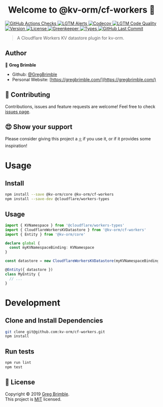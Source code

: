 <h1 align="center">Welcome to @kv-orm/cf-workers 👋</h1>
<p>
  <a href="https://github.com/kv-orm/cf-workers/actions" target="_blank">
    <img alt="GitHub Actions Checks" src="https://github.com/kv-orm/cf-workers/workflows/Test/badge.svg">
  </a>
  <a href="https://lgtm.com/projects/g/kv-orm/cf-workers/alerts/" target="_blank">
    <img alt="LGTM Alerts" src="https://img.shields.io/lgtm/alerts/g/kv-orm/cf-workers.svg?logo=lgtm">
  </a>
  <a href="" target="_blank">
    <img alt="Codecov" src="https://codecov.io/gh/kv-orm/cf-workers/branch/master/graph/badge.svg">
  </a>
  <a href="https://lgtm.com/projects/g/kv-orm/cf-workers/context:javascript" target="_blank">
    <img alt="LGTM Code Quality" src="https://img.shields.io/lgtm/grade/javascript/g/kv-orm/cf-workers.svg?logo=lgtm">
  </a>
  <a href="https://github.com/kv-orm/cf-workers/packages" target="_blank">
    <img alt="Version" src="https://img.shields.io/github/package-json/v/kv-orm/cf-workers" />
  </a>
  <a href="https://github.com/kv-orm/cf-workers/blob/master/LICENSE" target="_blank">
    <img alt="License" src="https://img.shields.io/github/license/kv-orm/cf-workers" />
  </a>
  <a href="https://greenkeeper.io" target="_blank">
    <img alt="Greenkeeper" src="https://badges.greenkeeper.io/kv-orm/cf-workers.svg">
  </a>
  <a href="https://www.typescriptlang.org/" target="_blank">
    <img alt="Types" src="https://img.shields.io/npm/types/kv-orm.svg">
  </a>
  <a href="https://github.com/kv-orm/cf-workers" target="_blank">
    <img alt="GitHub Last Commit" src="https://img.shields.io/github/last-commit/kv-orm/cf-workers.svg?logo=github" />
  </a>
</p>

> A Cloudflare Workers KV datastore plugin for kv-orm.

## Author

👤 **Greg Brimble**

- Github: [@GregBrimble](https://github.com/GregBrimble)
- Personal Website: [https://gregbrimble.com/](https://gregbrimble.com/)

## 🤝 Contributing

Contributions, issues and feature requests are welcome! Feel free to check [issues page](https://github.com/kv-orm/cf-workers/issues).

## 😍 Show your support

Please consider giving this project a <a href="https://github.com/kv-orm/cf-workers/stargazers" target="_blank" title="Thank you!">⭐️</a> if you use it, or if it provides some inspiration!

# Usage

## Install

```sh
npm install --save @kv-orm/core @kv-orm/cf-workers
npm install --save-dev @cloudflare/workers-types
```

## Usage

```typescript
import { KVNamespace } from '@cloudflare/workers-types'
import { CloudflareWorkersKVDatastore } from '@kv-orm/cf-workers'
import { Entity } from '@kv-orm/core'

declare global {
  const myKVNamespaceBinding: KVNamespace
}

const datastore = new CloudflareWorkersKVDatastore(myKVNamespaceBinding)

@Entity({ datastore })
class MyEntity {
  // ...
}
```

# Development

## Clone and Install Dependencies

```sh
git clone git@github.com:kv-orm/cf-workers.git
npm install
```

## Run tests

```sh
npm run lint
npm test
```

## 📝 License

Copyright © 2019 [Greg Brimble](https://github.com/GregBrimble).<br />
This project is [MIT](https://github.com/kv-orm/cf-workers/blob/master/LICENSE) licensed.
